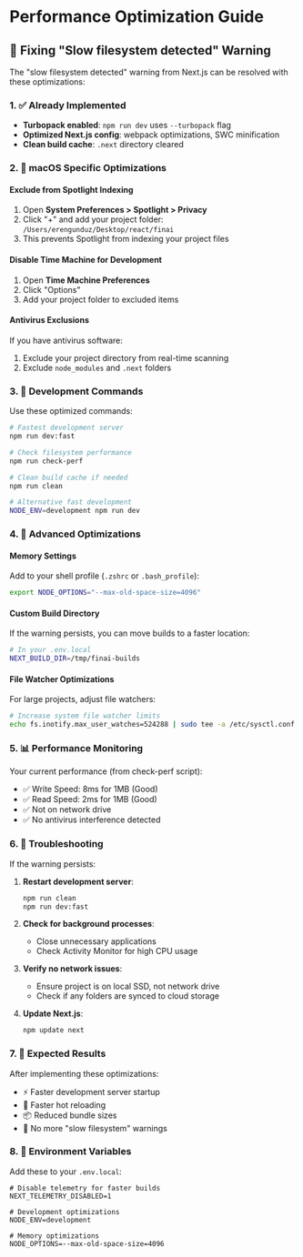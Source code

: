 # Performance Optimization Guide

## 🚀 Fixing "Slow filesystem detected" Warning

The "slow filesystem detected" warning from Next.js can be resolved with these optimizations:

### 1. ✅ Already Implemented
- **Turbopack enabled**: `npm run dev` uses `--turbopack` flag
- **Optimized Next.js config**: webpack optimizations, SWC minification
- **Clean build cache**: `.next` directory cleared

### 2. 🍎 macOS Specific Optimizations

#### Exclude from Spotlight Indexing
1. Open **System Preferences > Spotlight > Privacy**
2. Click "+" and add your project folder: `/Users/erengunduz/Desktop/react/finai`
3. This prevents Spotlight from indexing your project files

#### Disable Time Machine for Development
1. Open **Time Machine Preferences**
2. Click "Options"
3. Add your project folder to excluded items

#### Antivirus Exclusions
If you have antivirus software:
1. Exclude your project directory from real-time scanning
2. Exclude `node_modules` and `.next` folders

### 3. 🔧 Development Commands

Use these optimized commands:

```bash
# Fastest development server
npm run dev:fast

# Check filesystem performance
npm run check-perf

# Clean build cache if needed
npm run clean

# Alternative fast development
NODE_ENV=development npm run dev
```

### 4. 🚀 Advanced Optimizations

#### Memory Settings
Add to your shell profile (`.zshrc` or `.bash_profile`):
```bash
export NODE_OPTIONS="--max-old-space-size=4096"
```

#### Custom Build Directory
If the warning persists, you can move builds to a faster location:
```bash
# In your .env.local
NEXT_BUILD_DIR=/tmp/finai-builds
```

#### File Watcher Optimizations
For large projects, adjust file watchers:
```bash
# Increase system file watcher limits
echo fs.inotify.max_user_watches=524288 | sudo tee -a /etc/sysctl.conf
```

### 5. 📊 Performance Monitoring

Your current performance (from check-perf script):
- ✅ Write Speed: 8ms for 1MB (Good)
- ✅ Read Speed: 2ms for 1MB (Good)
- ✅ Not on network drive
- ✅ No antivirus interference detected

### 6. 🐛 Troubleshooting

If the warning persists:

1. **Restart development server**:
   ```bash
   npm run clean
   npm run dev:fast
   ```

2. **Check for background processes**:
   - Close unnecessary applications
   - Check Activity Monitor for high CPU usage

3. **Verify no network issues**:
   - Ensure project is on local SSD, not network drive
   - Check if any folders are synced to cloud storage

4. **Update Next.js**:
   ```bash
   npm update next
   ```

### 7. 🎯 Expected Results

After implementing these optimizations:
- ⚡ Faster development server startup
- 🔄 Faster hot reloading
- 📦 Reduced bundle sizes
- 🚫 No more "slow filesystem" warnings

### 8. 📝 Environment Variables

Add these to your `.env.local`:
```env
# Disable telemetry for faster builds
NEXT_TELEMETRY_DISABLED=1

# Development optimizations
NODE_ENV=development

# Memory optimizations
NODE_OPTIONS=--max-old-space-size=4096
``` 